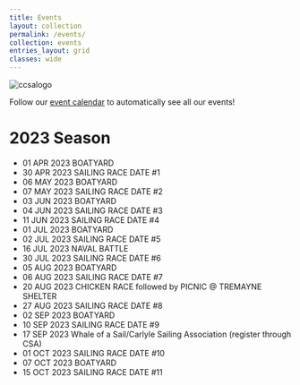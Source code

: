 ```yaml
---
title: Events
layout: collection
permalink: /events/
collection: events
entries_layout: grid
classes: wide
---
```


![ccsalogo](https://user-images.githubusercontent.com/83256703/151712981-36a9809c-a015-4489-8f61-79a9fcdff726.png)

Follow our [event calendar](https://calendar.google.com/calendar/u/2?cid=MWZxbGxzZ2dscThuamc4dWxlNzgzdGxoZjhAZ3JvdXAuY2FsZW5kYXIuZ29vZ2xlLmNvbQ) to automatically see all our events!

# 2023 Season

* 01 APR 2023 BOATYARD
* 30 APR 2023 SAILING RACE DATE #1
* 06 MAY 2023 BOATYARD
* 07 MAY 2023 SAILING RACE DATE #2
* 03 JUN 2023 BOATYARD
* 04 JUN 2023 SAILING RACE DATE #3
* 11 JUN 2023 SAILING RACE DATE #4
* 01 JUL 2023 BOATYARD
* 02 JUL 2023 SAILING RACE DATE #5
* 16 JUL 2023 NAVAL BATTLE
* 30 JUL 2023 SAILING RACE DATE #6
* 05 AUG 2023 BOATYARD
* 06 AUG 2023 SAILING RACE DATE #7
* 20 AUG 2023 CHICKEN RACE followed by PICNIC @ TREMAYNE SHELTER
* 27 AUG 2023 SAILING RACE DATE #8
* 02 SEP 2023 BOATYARD
* 10 SEP 2023 SAILING RACE DATE #9
* 17 SEP 2023 Whale of a Sail/Carlyle Sailing Association (register through CSA)
* 01 OCT 2023 SAILING RACE DATE #10
* 07 OCT 2023 BOATYARD
* 15 OCT 2023 SAILING RACE DATE #11
